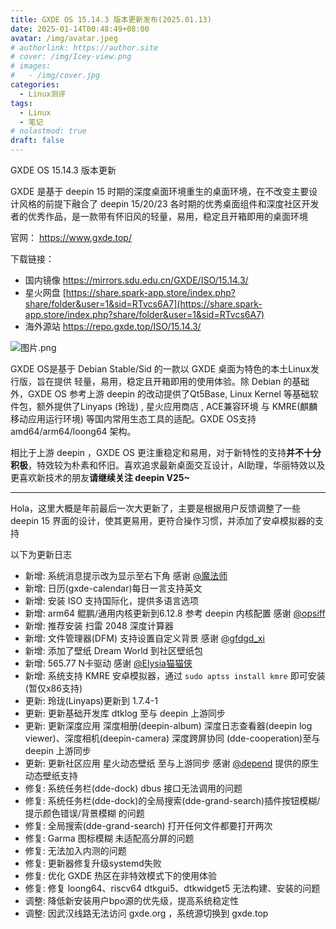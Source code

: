 ```yaml
---
title: GXDE OS 15.14.3 版本更新发布(2025.01.13)
date: 2025-01-14T00:48:49+08:00
avatar: /img/avatar.jpeg
# authorlink: https://author.site
# cover: /img/Icey-view.png
# images:
#   - /img/cover.jpg
categories:
  - Linux测评
tags:
  - Linux
  - 笔记
# nolastmod: true
draft: false
---
```


GXDE OS 15.14.3 版本更新

<!--more-->

GXDE 是基于 deepin 15 时期的深度桌面环境重生的桌面环境，在不改变主要设计风格的前提下融合了 deepin 15/20/23 各时期的优秀桌面组件和深度社区开发者的优秀作品，是一款带有怀旧风的轻量，易用，稳定且开箱即用的桌面环境

官网： https://www.gxde.top/

下载链接：

* 国内镜像 https://mirrors.sdu.edu.cn/GXDE/ISO/15.14.3/
* 星火网盘 [https://share.spark-app.store/index.php?share/folder&user=1&sid=RTvcs6A7](https://share.spark-app.store/index.php?share/folder&user=1&sid=RTvcs6A7)
* 海外源站 https://repo.gxde.top/ISO/15.14.3/

![图片.png](https://storage.deepin.org/thread/202501131157248081_图片.png)

GXDE OS是基于 Debian Stable/Sid 的一款以 GXDE 桌面为特色的本土Linux发行版，旨在提供 轻量，易用，稳定且开箱即用的使用体验。除 Debian 的基础外，GXDE OS 参考上游 deepin 的改动提供了Qt5Base, Linux Kernel 等基础软件包，额外提供了Linyaps (玲珑) , 星火应用商店 , ACE兼容环境 与 KMRE(麒麟移动应用运行环境) 等国内常用生态工具的适配。GXDE OS支持 amd64/arm64/loong64 架构。

相比于上游 deepin ，GXDE OS 更注重稳定和易用，对于新特性的支持**并不十分积极**，特效较为朴素和怀旧。喜欢追求最新桌面交互设计，AI助理，华丽特效以及更喜欢新技术的朋友**请继续关注 deepin V25~**

---

Hola，这里大概是年前最后一次大更新了，主要是根据用户反馈调整了一些 deepin 15 界面的设计，使其更易用，更符合操作习惯，并添加了安卓模拟器的支持

以下为更新日志

* 新增: 系统消息提示改为显示至右下角 感谢 [@魔法师](user/101467)
* 新增: 日历(gxde-calendar)每日一言支持英文
* 新增: 安装 ISO 支持国际化，提供多语言选项
* 新增: arm64 鲲鹏/通用内核更新到6.12.8 参考 deepin 内核配置 感谢 [@opsiff](https://github.com/opsiff)
* 新增: 推荐安装 扫雷 2048  深度计算器
* 新增: 文件管理器(DFM) 支持设置自定义背景 感谢 [@gfdgd_xi](user/239113)
* 新增: 添加了壁纸 Dream World 到社区壁纸包
* 新增: 565.77 N卡驱动 感谢 [@Elysia猫猫侠⁧](user/300575)
* 新增: 系统支持 KMRE 安卓模拟器，通过 `sudo aptss install kmre` 即可安装(暂仅x86支持)
* 更新: 玲珑(Linyaps)更新到 1.7.4-1
* 更新: 更新基础开发库 dtklog 至与 deepin 上游同步
* 更新: 更新深度应用 深度相册(deepin-album) 深度日志查看器(deepin log viewer)、深度相机(deepin-camera) 深度跨屏协同 (dde-cooperation)至与 deepin 上游同步
* 更新: 更新社区应用 星火动态壁纸 至与上游同步 感谢 [@depend](user/262214) 提供的原生动态壁纸支持
* 修复: 系统任务栏(dde-dock) dbus 接口无法调用的问题
* 修复: 系统任务栏(dde-dock)的全局搜索(dde-grand-search)插件按钮模糊/提示颜色错误/背景模糊 的问题
* 修复: 全局搜索(dde-grand-search) 打开任何文件都要打开两次
* 修复: Garma 图标模糊 未适配高分屏的问题
* 修复: 无法加入内测的问题
* 修复: 更新器修复升级systemd失败
* 修复: 优化 GXDE 热区在非特效模式下的使用体验
* 修复: 修复 loong64、riscv64 dtkgui5、dtkwidget5 无法构建、安装的问题
* 调整: 降低新安装用户bpo源的优先级，提高系统稳定性
* 调整: 因武汉线路无法访问 gxde.org ，系统源切换到 gxde.top

